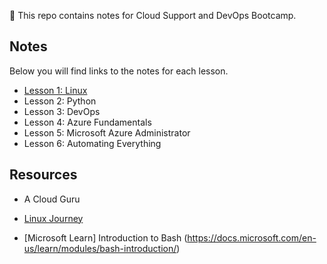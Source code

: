 
:blue_book: This repo contains notes for Cloud Support and DevOps Bootcamp. 

## Notes
Below you will find links to the notes for each lesson.

* [Lesson 1: Linux](1_Linux.md)
* Lesson 2: Python
* Lesson 3: DevOps
* Lesson 4: Azure Fundamentals
* Lesson 5: Microsoft Azure Administrator
* Lesson 6: Automating Everything

## Resources
- A Cloud Guru

- [Linux Journey](https://linuxjourney.com/)

- [Microsoft Learn] Introduction to Bash (https://docs.microsoft.com/en-us/learn/modules/bash-introduction/)
